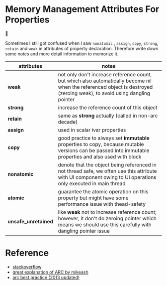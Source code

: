 # Memory Management Attributes For Properties
:notebook:  

Sometimes I still got confused when I saw `nonatomic` , `assign`, `copy`, `strong`, `retain`
and `weak` in attributes of property declaration. Therefore write down some notes
and more detail information to memorize it.

|attributes   |notes  	|
|---	        |---	|
|**weak**   	|  not only don't increase reference count, but which also automatically become nil when the referenced object is destroyed (zeroing weak), to avoid using dangling pointer	|
|**strong** 	|  increase the reference count of this object	|
|**retain**   |  same as **strong** actually (called in non-arc decade)	|   
|**assign**   |  used in scalar ivar properties	|
|**copy**   	| good practice to always set **immutable** properties to copy, because mutable versions can be passed into immutable properties and also used with block 	|        
|**nonatomic**| denote that the object being referenced in not thread safe, we often use this attribute with UI component owing to UI operations only executed in main thread   	|
|**atomic**   | guarantee the atomic operation on this property but might have some performance issue with thead-safety 	|
|**unsafe_unretained**   | like **weak** not to increase reference count; however, it don't do zeroing pointer which means we should use this carefully with dangling pointer issue  	|


# Reference
* [stackoverflow](http://stackoverflow.com/questions/8927727/objective-c-arc-strong-vs-retain-and-weak-vs-assign)
* [great explanation of ARC by mikeash](https://www.mikeash.com/pyblog/friday-qa-2011-09-30-automatic-reference-counting.html)
* [arc best practice (2013 updated)](http://amattn.com/p/arc_best_practices.html)
